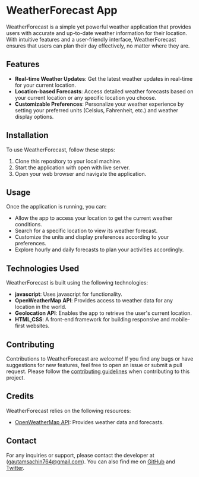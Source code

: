 # WeatherForecast App

WeatherForecast is a simple yet powerful weather application that provides users with accurate and up-to-date weather information for their location. With intuitive features and a user-friendly interface, WeatherForecast ensures that users can plan their day effectively, no matter where they are.

## Features

- **Real-time Weather Updates**: Get the latest weather updates in real-time for your current location.
- **Location-based Forecasts**: Access detailed weather forecasts based on your current location or any specific location you choose.
- **Customizable Preferences**: Personalize your weather experience by setting your preferred units (Celsius, Fahrenheit, etc.) and weather display options.


## Installation

To use WeatherForecast, follow these steps:

1. Clone this repository to your local machine.
2. Start the application with open with live server.
3. Open your web browser and navigate the application.

## Usage

Once the application is running, you can:

- Allow the app to access your location to get the current weather conditions.
- Search for a specific location to view its weather forecast.
- Customize the units and display preferences according to your preferences.
- Explore hourly and daily forecasts to plan your activities accordingly.

## Technologies Used

WeatherForecast is built using the following technologies:

- **javascript**: Uses javascript for functionality.
- **OpenWeatherMap API**: Provides access to weather data for any location in the world.
- **Geolocation API**: Enables the app to retrieve the user's current location.
- **HTML,CSS**: A front-end framework for building responsive and mobile-first websites.

## Contributing

Contributions to WeatherForecast are welcome! If you find any bugs or have suggestions for new features, feel free to open an issue or submit a pull request. Please follow the [contributing guidelines](CONTRIBUTING.md) when contributing to this project.

## Credits

WeatherForecast relies on the following resources:

- [OpenWeatherMap API](https://openweathermap.org/api): Provides weather data and forecasts.

## Contact

For any inquiries or support, please contact the developer at (gautamsachin764@gmail.com). You can also find me on [GitHub](https://github.com/sachin701171) and [Twitter](https://twitter.com/yourusername).
